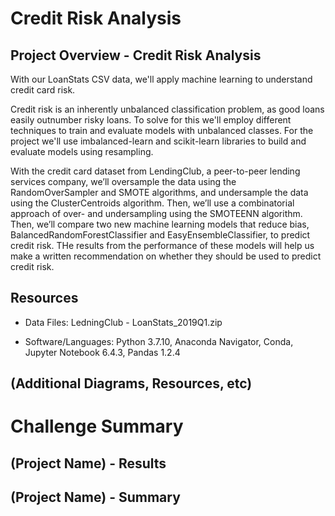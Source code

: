 # Credit Risk Analysis

## Project Overview - Credit Risk Analysis

 With our LoanStats CSV data, we'll apply machine learning to understand credit card risk.

Credit risk is an inherently unbalanced classification problem, as good loans easily outnumber risky loans.  To solve for this we'll employ different techniques to train and evaluate models with unbalanced classes. For the project we'll use imbalanced-learn and scikit-learn libraries to build and evaluate models using resampling.

With the credit card dataset from LendingClub, a peer-to-peer lending services company, we’ll oversample the data using the RandomOverSampler and SMOTE algorithms, and undersample the data using the ClusterCentroids algorithm. Then, we’ll use a combinatorial approach of over- and undersampling using the SMOTEENN algorithm. Then, we’ll compare two new machine learning models that reduce bias, BalancedRandomForestClassifier and EasyEnsembleClassifier, to predict credit risk. THe results from the performance of these models will help us make a written recommendation on whether they should be used to predict credit risk.

## Resources
-  Data Files:  LedningClub - LoanStats_2019Q1.zip

-  Software/Languages:  Python 3.7.10, Anaconda Navigator, Conda, Jupyter Notebook 6.4.3, Pandas 1.2.4

## (Additional Diagrams, Resources, etc)

# Challenge Summary

## (Project Name) - Results


## (Project Name) - Summary
